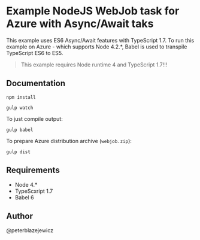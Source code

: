 # Example NodeJS WebJob task for Azure with Async/Await taks

This example uses ES6 Async/Await features with TypeScript 1.7.
To run this example on Azure - which supports Node 4.2.*, Babel is used to transpile TypeScript ES6 to ES5.

> This example requires Node runtime 4 and TypeScript 1.7!!!

## Documentation

```
npm install
```

```
gulp watch
```

To just compile output:
```
gulp babel
```

To prepare Azure distribution archive (`webjob.zip`):
```
gulp dist
```
## Requirements

- Node 4.*
- TypeScxript 1.7
- Babel 6

## Author

@peterblazejewicz
